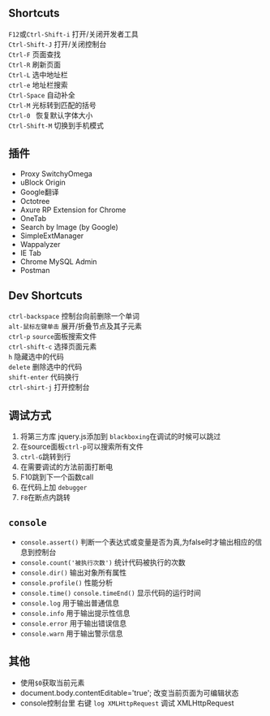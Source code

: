 ## Shortcuts

`F12`或`Ctrl-Shift-i` 打开/关闭开发者工具  
`Ctrl-Shift-J`  打开/关闭控制台  
`Ctrl-F`  页面查找  
`Ctrl-R`  刷新页面  
`Ctrl-L`  选中地址栏  
`ctrl-e`  地址栏搜索  
`Ctrl-Space`  自动补全  
`Ctrl-M`  光标转到匹配的括号  
`Ctrl-0 ` 恢复默认字体大小  
`Ctrl-Shift-M` 切换到手机模式  

## 插件
- Proxy SwitchyOmega
- uBlock Origin
- Google翻译
- Octotree
- Axure RP Extension for Chrome
- OneTab
- Search by Image (by Google)
- SimpleExtManager
- Wappalyzer
- IE Tab
- Chrome MySQL Admin
- Postman

## Dev Shortcuts

`ctrl-backspace`  控制台向前删除一个单词  
`alt-鼠标左键单击`  展开/折叠节点及其子元素  
`ctrl-p`  `source`面板搜索文件  
`ctrl-shift-c`  选择页面元素  
`h`  隐藏选中的代码  
`delete` 删除选中的代码  
`shift-enter` 代码换行  
`ctrl-shirt-j`  打开控制台  

## 调试方式

1. 将第三方库 jquery.js添加到 `blackboxing`在调试的时候可以跳过
2. 在source面板`ctrl-p`可以搜索所有文件
3. `ctrl-G`跳转到行
4. 在需要调试的方法前面打断电
5. F10跳到下一个函数call
6. 在代码上加 `debugger`
7. `F8`在断点内跳转

## `console`
- `console.assert()` 判断一个表达式或变量是否为真,为false时才输出相应的信息到控制台
- `console.count('被执行次数')` 统计代码被执行的次数
- `console.dir()` 输出对象所有属性
- `console.profile()` 性能分析
- `console.time()` `console.timeEnd()` 显示代码的运行时间
- `console.log`  用于输出普通信息
- `console.info`  用于输出提示性信息
- `console.error` 用于输出错误信息
- `console.warn` 用于输出警示信息


## 其他

- 使用`$0`获取当前元素
- document.body.contentEditable='true';  改变当前页面为可编辑状态
- console控制台里  右键 `log XMLHttpRequest` 调试 XMLHttpRequest
